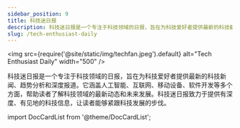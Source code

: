 ```yaml
---
sidebar_position: 9
title: 科技迷日报
description: 科技迷日报是一个专注于科技领域的日报，旨在为科技爱好者提供最新的科技新闻、趋势分析和深度报道。它涵盖人工智能、互联网、移动设备、软件开发等多个方面，帮助读者了解科技领域的最新动态和未来发展。科技迷日报致力于提供有深度、有见地的科技信息，让读者能够紧跟科技发展的步伐。
slug: /tech-enthusiast-daily
---
```


<img
src={require('@site/static/img/techfan.jpeg').default}
alt="Tech Enthusiast Daily"
width="500"
/>

科技迷日报是一个专注于科技领域的日报，旨在为科技爱好者提供最新的科技新闻、趋势分析和深度报道。它涵盖人工智能、互联网、移动设备、软件开发等多个方面，帮助读者了解科技领域的最新动态和未来发展。科技迷日报致力于提供有深度、有见地的科技信息，让读者能够紧跟科技发展的步伐。

import DocCardList from '@theme/DocCardList';

<DocCardList />